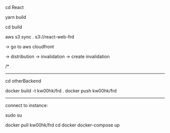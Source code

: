 cd React

yarn build

cd build

aws s3 sync . s3://react-web-frd

-> go to aws cloudfront

-> distribution -> invalidation -> create invalidation 

/*

--------------------------

cd otherBackend

docker build -t kw00hk/frd .
docker push kw00hk/frd

---------------------------------

connect to instance:

sudo su

docker pull kw00hk/frd
cd docker
docker-compose up 
